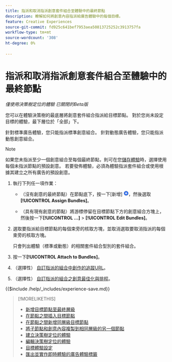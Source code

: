 ```yaml
---
title: 指派和取消指派創意套件組合至體驗中的最終節點
description: 瞭解如何將創意內容指派給廣告體驗中的每個目標。
feature: Creative Experiences
source-git-commit: fd925c641bef7953aea50813725252c3913757fa
workflow-type: tm+mt
source-wordcount: '308'
ht-degree: 0%

---
```


# 指派和取消指派創意套件組合至體驗中的最終節點

*僅使用決策樹定位的體驗*
*已關閉的Beta版*

您可以在體驗決策樹的最底層將創意套件組合指派給目標節點。 對於您尚未設定目標的體驗，最下層位於「全部」下。

針對標準廣告體驗，您只能指派標準創意組合。 針對動態廣告體驗，您只能指派動態創意組合。

>[!NOTE]
>
>如果您未指派至少一個創意組合至每個最終節點，則可在您[儲存體驗](experience-create-targeting.md)時，選擇使用每個未指派節點的預設創意。 若要發佈體驗，必須為體驗指派套件組合或使用根據其建立之所有廣告的預設創意。

<!-- The optimization and ad scheduling features and tracking URLs customization are in a different place now -- include here or in separate procedures? -->

<!-- 1. [ways to get to the decision tree] -->

1. 執行下列任一項作業：

   * （沒有創意的最終節點）在節點底下，按一下[新增] ![](/help/creative/assets/add.png "[新增] ")，然後選取&#x200B;**[!UICONTROL Assign Bundles]**。

   * （具有現有創意的節點）將游標停留在目標節點<!-- wording???? -->下方的創意組合方塊上，然後按一下&#x200B;**[!UICONTROL ...]** > **[!UICONTROL Edit Bundles]**。

1. 選取要指派給目標節點的每個束旁的核取方塊，並取消選取要取消指派的每個束旁的核取方塊。

   只會列出體驗（標準或動態）的相關套件組合型別的套件組合。

1. 按一下&#x200B;**[!UICONTROL Attach to Bundles]**。

1. （選擇性） [自訂指派的組合中創作的追蹤URL](experience-tracking-urls-targeting.md)。

1. （選擇性） [自訂指派的組合之創意最佳化與排程](experience-optimization-scheduling-targeting.md)。

<!--
1. (Optional) To save the experience, click **[!UICONTROL Save]**, and then do the following.
...

These formatted steps are inserted automatically from text in the following file in the _includes folder, which reused in multiple places.
-->

{{$include /help/_includes/experience-save.md}}

>[!MORELIKETHIS]
>
>* [新增目標節點至最終層級](experience-target-node-add-final.md)
>* [在節點之間插入目標節點](experience-target-node-add-inner.md)
>* [在節點之間新增同層級目標節點](experience-target-node-add-sibling.md)
>* [將子節點和創意內容複製到相同層級的另一個節點](experience-target-node-copy.md)
>* [建立決策樹定位的體驗](experience-create-targeting.md)
>* [編輯決策樹定位的體驗](experience-edit-targeting.md)
>* [目標體驗設定](experience-settings-targeting.md)
>* [匯出並實作即時體驗的廣告體驗標籤](experience-tag-export.md)
